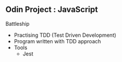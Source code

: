 ## Odin Project : JavaScript  
Battleship  
- Practising TDD (Test Driven Development)
- Program written with TDD approach
- Tools
    - Jest